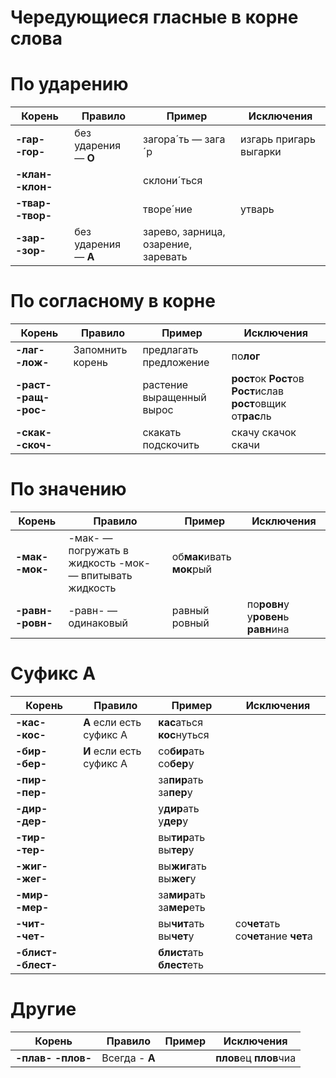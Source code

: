 # Чередующиеся гласные в корне слова
# По ударению

| Корень            | Правило          | Пример             | Исключения             |
| ----------------- | ---------------- | ------------------ | ---------------------- |
| **-гар- -гор-**   | без ударения — **О** | загора´ть — зага´р | изгарь пригарь выгарки |
| **-клан- -клон-** |                  | склони´ться        |                        |
| **-твар- -твор-** |                  | творе´ние          | утварь                 |
| **-зар- -зор-**   | без ударения — **А** | зарево, зарница, озарение, заревать|        |

# По согласному в корне

| Корень            | Правило           | Пример             | Исключения             |
| ----------------- | ----------------- | ------------------ | ---------------------- |
| **-лаг- -лож-**       | Запомнить корень  | предлагать предложение | по**лог**              |
| **-раст- -ращ- -рос-** |                  | растение выращенный вырос | **рост**ок **Рост**ов **Рост**ислав **рост**овщик от**рас**ль |
| **-скак- -скоч-**     |                   | скакать подскочить | скачу скачок скачи |

# По значению
| Корень            | Правило           | Пример             | Исключения             |
| ----------------- | ----------------- | ------------------ | ---------------------- |
| **-мак- -мок-**       | -мак- — погружать в жидкость -мок- — впитывать жидкость | об**мак**ивать **мок**рый | |
| **-равн- -ровн-**     | -равн- — одинаковый | равный ровный    | по**ровн**у у**ровен**ь **равн**ина |

# Суфикс А
| Корень            | Правило           | Пример             | Исключения             |
| ----------------- | ----------------- | ------------------ | ---------------------- |
| **-кас- -кос-**       | **А** если есть суфикс А | **кас**аться **кос**нуться | |
| **-бир- -бер-**     | **И** если есть суфикс А  | со**бир**ать со**бер**у | |
| **-пир- -пер-**     |     | за**пир**ать за**пер**у | |
| **-дир- -дер-**     |  | у**дир**ать у**дер**у | |
| **-тир- -тер-**     |  | вы**тир**ать вы**тер**у | |
| **-жиг- -жег-**     |  | вы**жиг**ать вы**жег**у | |
| **-мир- -мер-**     |  | за**мир**ать за**мер**еть | |
| **-чит- -чет-**     |  | вы**чит**ать вы**чет**у | со**чет**ать со**чет**ание **чет**а |
| **-блист- -блест-** |  | **блист**ать **блест**еть | |


# Другие
| Корень            | Правило           | Пример             | Исключения             |
| ----------------- | ----------------- | ------------------ | ---------------------- |
| **-плав- -плов-**     | Всегда - **А** |  | **плов**ец **плов**чиа |

